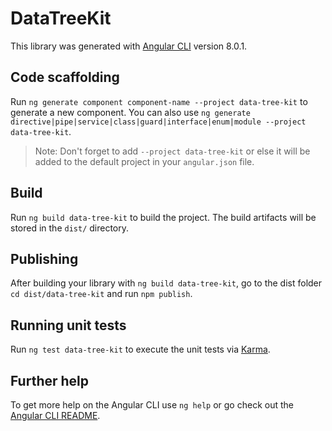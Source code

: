 # DataTreeKit

This library was generated with [Angular CLI](https://github.com/angular/angular-cli) version 8.0.1.

## Code scaffolding

Run `ng generate component component-name --project data-tree-kit` to generate a new component. You can also use `ng generate directive|pipe|service|class|guard|interface|enum|module --project data-tree-kit`.
> Note: Don't forget to add `--project data-tree-kit` or else it will be added to the default project in your `angular.json` file. 

## Build

Run `ng build data-tree-kit` to build the project. The build artifacts will be stored in the `dist/` directory.

## Publishing

After building your library with `ng build data-tree-kit`, go to the dist folder `cd dist/data-tree-kit` and run `npm publish`.

## Running unit tests

Run `ng test data-tree-kit` to execute the unit tests via [Karma](https://karma-runner.github.io).

## Further help

To get more help on the Angular CLI use `ng help` or go check out the [Angular CLI README](https://github.com/angular/angular-cli/blob/master/README.md).
